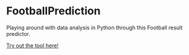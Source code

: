 # FootballPrediction
Playing around with data analysis in Python through this Football result predictor.

[Try out the tool here!](https://andreiungur.github.io/FootballPrediction/UI/)
